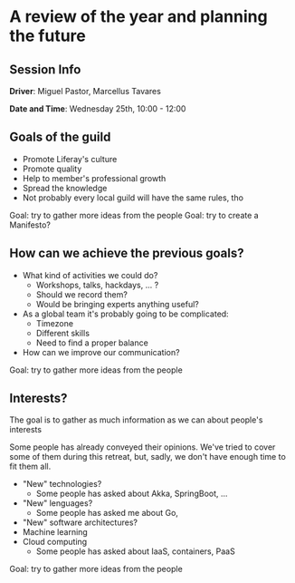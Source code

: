 # A review of the year and planning the future

## Session Info

**Driver**: Miguel Pastor, Marcellus Tavares

**Date and Time**: Wednesday 25th, 10:00 - 12:00

## Goals of the guild

* Promote Liferay's culture
* Promote quality
* Help to member's professional growth
* Spread the knowledge
* Not probably every local guild will have the same rules, tho

Goal: try to gather more ideas from the people
Goal: try to create a Manifesto?

## How can we achieve the previous goals?

* What kind of activities we could do?
    * Workshops, talks, hackdays, ... ?
    * Should we record them?
    * Would be bringing experts anything useful?
* As a global team it's probably going to be complicated:
    * Timezone
    * Different skills
    * Need to find a proper balance
* How can we improve our communication?

Goal: try to gather more ideas from the people

## Interests?

The goal is to gather as much information as we can about people's interests

Some people has already conveyed their opinions. We've tried to cover some of them during this retreat, but, sadly, we don't have enough time to fit them all.

* "New" technologies?
    * Some people has asked about Akka, SpringBoot, ...
* "New" lenguages?
    * Some people has asked me about Go, 
* "New" software architectures?
* Machine learning
* Cloud computing
    * Some people has asked about IaaS, containers, PaaS

Goal: try to gather more ideas from the people